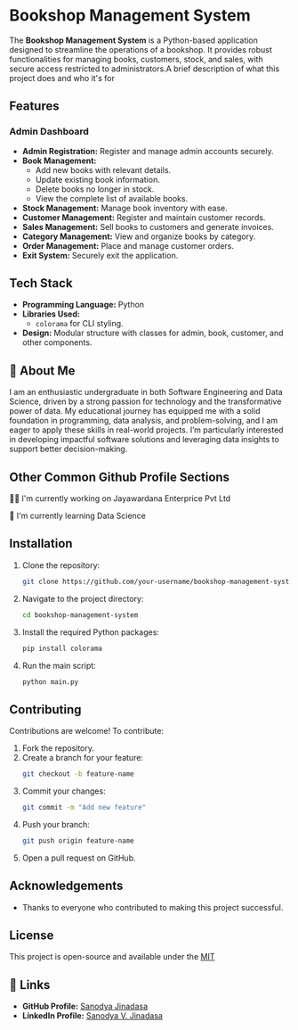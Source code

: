 
# Bookshop Management System

The **Bookshop Management System** is a Python-based application designed to streamline the operations of a bookshop. It provides robust functionalities for managing books, customers, stock, and sales, with secure access restricted to administrators.A brief description of what this project does and who it's for


## Features

### Admin Dashboard
- **Admin Registration:** Register and manage admin accounts securely.
- **Book Management:**
  - Add new books with relevant details.
  - Update existing book information.
  - Delete books no longer in stock.
  - View the complete list of available books.
- **Stock Management:** Manage book inventory with ease.
- **Customer Management:** Register and maintain customer records.
- **Sales Management:** Sell books to customers and generate invoices.
- **Category Management:** View and organize books by category.
- **Order Management:** Place and manage customer orders.
- **Exit System:** Securely exit the application.


## Tech Stack

- **Programming Language:** Python
- **Libraries Used:**
  - `colorama` for CLI styling.
- **Design:** Modular structure with classes for admin, book, customer, and other components.


## 🚀 About Me
I am an enthusiastic undergraduate in both Software Engineering and Data Science, driven by a strong passion for technology and the transformative power of data. My educational journey has equipped me with a solid foundation in programming, data analysis, and problem-solving, and I am eager to apply these skills in real-world projects. I’m particularly interested in developing impactful software solutions and leveraging data insights to support better decision-making.


## Other Common Github Profile Sections
👩‍💻 I'm currently working on Jayawardana Enterprice Pvt Ltd

🧠 I'm currently learning Data Science




## Installation

1. Clone the repository:
   ```bash
   git clone https://github.com/your-username/bookshop-management-system.git
   ```
2. Navigate to the project directory:
   ```bash
   cd bookshop-management-system
   ```
3. Install the required Python packages:
   ```bash
   pip install colorama
   ```
4. Run the main script:
   ```bash
   python main.py
   ```
    
## Contributing

Contributions are welcome! To contribute:
1. Fork the repository.
2. Create a branch for your feature:
   ```bash
   git checkout -b feature-name
   ```
3. Commit your changes:
   ```bash
   git commit -m "Add new feature"
   ```
4. Push your branch:
   ```bash
   git push origin feature-name
   ```
5. Open a pull request on GitHub.

## Acknowledgements

- Thanks to everyone who contributed to making this project successful.
## License

This project is open-source and available under the [MIT](https://choosealicense.com/licenses/mit/)


## 🔗 Links
- **GitHub Profile:** [Sanodya Jinadasa](https://github.com/sanodyaJinadasa)
- **LinkedIn Profile:** [Sanodya V. Jinadasa](https://www.linkedin.com/in/sanodya-v-jinadasa/)

